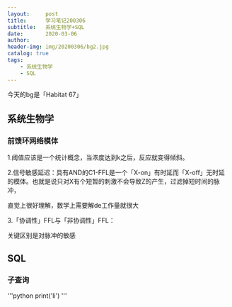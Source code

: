 ```yaml
---
layout:     post
title:      学习笔记200306
subtitle:   系统生物学+SQL
date:       2020-03-06
author:     
header-img: img/20200306/bg2.jpg
catalog: true
tags:
    - 系统生物学
    - SQL
---
```

今天的bg是「Habitat 67」
## 系统生物学
### 前馈环网络模体
1.阈值应该是一个统计概念，当浓度达到k之后，反应就变得倾斜。

2.信号敏感延迟：具有AND的C1-FFL是一个「X-on」有时延而「X-off」无时延的模体。也就是说只对X有个短暂的刺激不会导致Z的产生，过滤掉短时间的脉冲，

直觉上很好理解，数学上需要解de工作量就很大

3.「协调性」FFL与「非协调性」FFL：

关键区别是对脉冲的敏感


## SQL
### 子查询
'''python
print('li')
'''